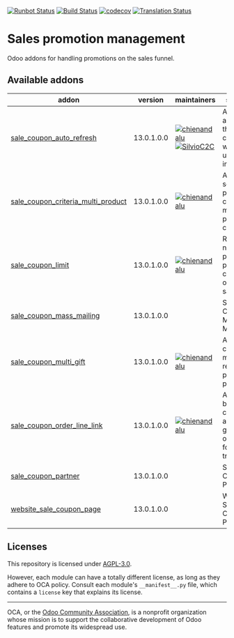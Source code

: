 [![Runbot Status](https://runbot.odoo-community.org/runbot/badge/flat/296/13.0.svg)](https://runbot.odoo-community.org/runbot/repo/github-com-oca-sale-promotion-296)
[![Build Status](https://travis-ci.com/OCA/sale-promotion.svg?branch=13.0)](https://travis-ci.com/OCA/sale-promotion)
[![codecov](https://codecov.io/gh/OCA/sale-promotion/branch/13.0/graph/badge.svg)](https://codecov.io/gh/OCA/sale-promotion)
[![Translation Status](https://translation.odoo-community.org/widgets/sale-promotion-13-0/-/svg-badge.svg)](https://translation.odoo-community.org/engage/sale-promotion-13-0/?utm_source=widget)

<!-- /!\ do not modify above this line -->

# Sales promotion management

Odoo addons for handling promotions on the sales funnel.

<!-- /!\ do not modify below this line -->

<!-- prettier-ignore-start -->

[//]: # (addons)

Available addons
----------------
addon | version | maintainers | summary
--- | --- | --- | ---
[sale_coupon_auto_refresh](sale_coupon_auto_refresh/) | 13.0.1.0.0 | [![chienandalu](https://github.com/chienandalu.png?size=30px)](https://github.com/chienandalu) [![SilvioC2C](https://github.com/SilvioC2C.png?size=30px)](https://github.com/SilvioC2C) | Allows to auto-apply the coupons with no user intervention
[sale_coupon_criteria_multi_product](sale_coupon_criteria_multi_product/) | 13.0.1.0.0 | [![chienandalu](https://github.com/chienandalu.png?size=30px)](https://github.com/chienandalu) | Allows to set as promotion criteria multi-product conditions
[sale_coupon_limit](sale_coupon_limit/) | 13.0.1.0.0 | [![chienandalu](https://github.com/chienandalu.png?size=30px)](https://github.com/chienandalu) | Restrict number of promotions per customer or salesman
[sale_coupon_mass_mailing](sale_coupon_mass_mailing/) | 13.0.1.0.0 |  | Sale Coupon Mas Mailing
[sale_coupon_multi_gift](sale_coupon_multi_gift/) | 13.0.1.0.0 | [![chienandalu](https://github.com/chienandalu.png?size=30px)](https://github.com/chienandalu) | Allows to configure multiple gift rewards per promotion
[sale_coupon_order_line_link](sale_coupon_order_line_link/) | 13.0.1.0.0 | [![chienandalu](https://github.com/chienandalu.png?size=30px)](https://github.com/chienandalu) | Adds a link between coupons and their generated order lines for easing tracking
[sale_coupon_partner](sale_coupon_partner/) | 13.0.1.0.0 |  | Sale Coupon Partner
[website_sale_coupon_page](website_sale_coupon_page/) | 13.0.1.0.0 |  | Website Sale Coupon Page

[//]: # (end addons)

<!-- prettier-ignore-end -->

## Licenses

This repository is licensed under [AGPL-3.0](LICENSE).

However, each module can have a totally different license, as long as they adhere to OCA
policy. Consult each module's `__manifest__.py` file, which contains a `license` key
that explains its license.

----

OCA, or the [Odoo Community Association](http://odoo-community.org/), is a nonprofit
organization whose mission is to support the collaborative development of Odoo features
and promote its widespread use.
